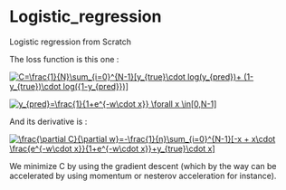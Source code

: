 # Logistic_regression

Logistic regression from Scratch

The loss function is this one :

<a href="http://www.codecogs.com/eqnedit.php?latex=C=\frac{1}{N}\sum_{i=0}^{N-1}[y_{true}\cdot&space;log(y_{pred})&plus;&space;(1-y_{true})\cdot&space;log({1-y_{pred}})]" target="_blank"><img src="http://latex.codecogs.com/png.latex?C=\frac{1}{N}\sum_{i=0}^{N-1}[y_{true}\cdot&space;log(y_{pred})&plus;&space;(1-y_{true})\cdot&space;log({1-y_{pred}})]" title="C=\frac{1}{N}\sum_{i=0}^{N-1}[y_{true}\cdot log(y_{pred})+ (1-y_{true})\cdot log({1-y_{pred}})]" /></a>

<a href="http://www.codecogs.com/eqnedit.php?latex=y_{pred}=\frac{1}{1&plus;e^{-w\cdot&space;x}}&space;\forall&space;x&space;\in[0,N-1]" target="_blank"><img src="http://latex.codecogs.com/png.latex?y_{pred}=\frac{1}{1&plus;e^{-w\cdot&space;x}}&space;\forall&space;x&space;\in[0,N-1]" title="y_{pred}=\frac{1}{1+e^{-w\cdot x}} \forall x \in[0,N-1]" /></a>

And its derivative is :

<a href="http://www.codecogs.com/eqnedit.php?latex=\frac{\partial&space;C}{\partial&space;w}=-\frac{1}{n}\sum_{i=0}^{N-1}[-x&space;&plus;&space;x\cdot&space;\frac{e^{-w\cdot&space;x}}{1&plus;e^{-w\cdot&space;x}}&plus;y_{true}\cdot&space;x]" target="_blank"><img src="http://latex.codecogs.com/png.latex?\frac{\partial&space;C}{\partial&space;w}=-\frac{1}{n}\sum_{i=0}^{N-1}[-x&space;&plus;&space;x\cdot&space;\frac{e^{-w\cdot&space;x}}{1&plus;e^{-w\cdot&space;x}}&plus;y_{true}\cdot&space;x]" title="\frac{\partial C}{\partial w}=-\frac{1}{n}\sum_{i=0}^{N-1}[-x + x\cdot \frac{e^{-w\cdot x}}{1+e^{-w\cdot x}}+y_{true}\cdot x]" /></a>


We minimize C by using the gradient descent (which by the way can be accelerated by using momentum or nesterov acceleration for instance).
